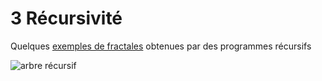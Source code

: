 # 3 Récursivité

Quelques [exemples de fractales](https://natureletchaud.github.io/recursivite/) obtenues par des programmes récursifs

![arbre récursif](https://github.com/NaturelEtChaud/NSI-Terminale/blob/main/3%20R%C3%A9cursivit%C3%A9/arbre.gif)
